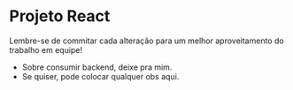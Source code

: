 # Projeto React

Lembre-se de commitar cada alteração para um melhor aproveitamento do trabalho em equipe!

- Sobre consumir backend, deixe pra mim.
- Se quiser, pode colocar qualquer obs aqui.


